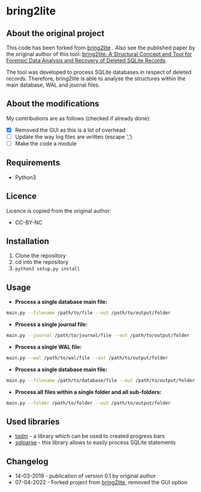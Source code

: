 # bring2lite
## About the original project
This code has been forked from [bring2lite](https://github.com/bring2lite/bring2lite) . Also see the published paper by the original author of this tool: [bring2lite: A Structural Concept and Tool for Forensic Data Analysis and Recovery of Deleted SQLite Records](https://www.sciencedirect.com/science/article/pii/S1742287619301677).

The tool was developed to process SQLite databases in respect of deleted records. Therefore, bring2lite is able to analyse the structures within the main database, WAL and journal files.

## About the modifications
My contributions are as follows (checked if already done): 
- [x] Removed the GUI as this is a lot of overhead
- [ ] Update the way log files are written (escape ',')
- [ ] Make the code a module

## Requirements
- Python3

## Licence
Licence is copied from the original author:
- CC-BY-NC

## Installation
1. Clone the repository
2. cd into the repository
3. ````python3 setup.py install````
## Usage

- **Process a single database main file:**
````bash
main.py --filename /path/to/file --out /path/to/output/folder
````

- **Process a single journal file:**
````bash
main.py --journal /path/to/journal/file --out /path/to/output/folder
````

- **Process a single WAL file:**
````bash
main.py --wal /path/to/wal/file --out /path/to/output/folder
````

- **Process a single database main file:**
````bash
main.py --filename /path/to/database/file --out /path/to/output/folder
````

- **Process all files within a single folder and all sub-folders:**
````bash
main.py --folder /path/to/folder --out /path/to/output/folder
````



## Used libraries
- [tqdm](https://github.com/tqdm/tqdm) - a library which can be used to created progress bars
- [sqlparse](https://github.com/andialbrecht/sqlparse) - this library allows to easily process SQLite statements

## Changelog
- 14-03-2019 - publication of version 0.1 by original author
- 07-04-2022 - Forked project from [bring2lite](https://github.com/bring2lite/bring2lite), removed the GUI option

